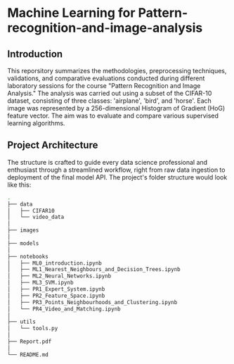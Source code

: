 # Machine Learning for Pattern-recognition-and-image-analysis

## Introduction

This reporsitory summarizes the methodologies, preprocessing techniques, validations, and comparative evaluations conducted during different laboratory sessions for the course "Pattern Recognition and Image Analysis." The analysis was carried out using a subset of the CIFAR-10 dataset, consisting of three classes: 'airplane', 'bird', and 'horse'. Each image was represented by a 256-dimensional Histogram of Gradient (HoG) feature vector. The aim was to evaluate and compare various supervised learning algorithms.

## Project Architecture

The structure is crafted to guide every data science professional and enthusiast through a streamlined workflow, right from raw data ingestion to deployment of the final model API. The project's folder structure would look like this:

```bash
.
├── data
│   ├── CIFAR10
│   └── video_data
│
├── images
│
├── models
│
├── notebooks
│   ├── ML0_introduction.ipynb
│   ├── ML1_Nearest_Neighbours_and_Decision_Trees.ipynb
│   ├── ML2_Neural_Networks.ipynb
│   ├── ML3_SVM.ipynb
│   ├── PR1_Expert_System.ipynb
│   ├── PR2_Feature_Space.ipynb
│   ├── PR3_Points_Neighbourhoods_and_Clustering.ipynb
│   └── PR4_Video_and_Matching.ipynb
│
├── utils
│   └── tools.py
│
├── Report.pdf
│
└── README.md

